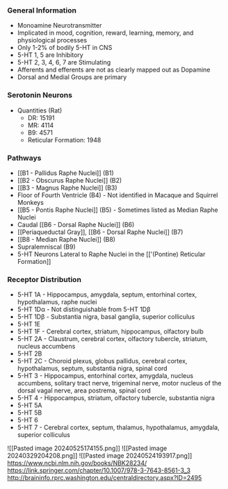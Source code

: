 ### General Information
- Monoamine Neurotransmitter
- Implicated in mood, cognition, reward, learning, memory, and physiological processes
- Only 1-2% of bodily 5-HT in CNS
- 5-HT 1, 5 are Inhibitory
- 5-HT 2, 3, 4, 6, 7 are Stimulating
- Afferents and efferents are not as clearly mapped out as Dopamine
- Dorsal and Medial Groups are primary
### Serotonin Neurons
- Quantities (Rat)
	- DR: 15191
	- MR: 4114
	- B9: 4571
	- Reticular Formation: 1948
### Pathways
- [[B1 - Pallidus Raphe Nuclei]] (B1)
- [[B2 - Obscurus Raphe Nuclei]] (B2)
- [[B3 - Magnus Raphe Nuclei]] (B3)
- Floor of Fourth Ventricle (B4) - Not identified in Macaque and Squirrel Monkeys
- [[B5 - Pontis Raphe Nuclei]] (B5) - Sometimes listed as Median Raphe Nuclei
- Caudal [[B6 - Dorsal Raphe Nuclei]] (B6)
- [[Periaqueductal Gray]], [[B6 - Dorsal Raphe Nuclei]] (B7)
- [[B8 - Median Raphe Nuclei]] (B8)
- Supralemniscal (B9)
- 5-HT Neurons Lateral to Raphe Nuclei in the [['(Pontine) Reticular Formation]]
### Receptor Distribution
- 5-HT 1A - Hippocampus, amygdala, septum, entorhinal cortex, hypothalamus, raphe nuclei
- 5-HT 1Dα - Not distinguishable from 5-HT 1Dβ
- 5-HT 1Dβ - Substantia nigra, basal ganglia, superior colliculus
- 5-HT 1E
- 5-HT 1F - Cerebral cortex, striatum, hippocampus, olfactory bulb
- 5-HT 2A - Claustrum, cerebral cortex, olfactory tubercle, striatum, nucleus accumbens
- 5-HT 2B
- 5-HT 2C - Choroid plexus, globus pallidus, cerebral cortex, hypothalamus, septum, substantia nigra, spinal cord
- 5-HT 3 - Hippocampus, entorhinal cortex, amygdala, nucleus accumbens, solitary tract nerve, trigeminal nerve, motor nucleus of the dorsal vagal nerve, area postrema, spinal cord
- 5-HT 4 - Hippocampus, striatum, olfactory tubercle, substantia nigra
- 5-HT 5A
- 5-HT 5B
- 5-HT 6
- 5-HT 7 - Cerebral cortex, septum, thalamus, hypothalamus, amygdala, superior colliculus

![[Pasted image 20240525174155.png]]
![[Pasted image 20240329204208.png]]
![[Pasted image 20240524193917.png]]
https://www.ncbi.nlm.nih.gov/books/NBK28234/
https://link.springer.com/chapter/10.1007/978-3-7643-8561-3_3
http://braininfo.rprc.washington.edu/centraldirectory.aspx?ID=2495 